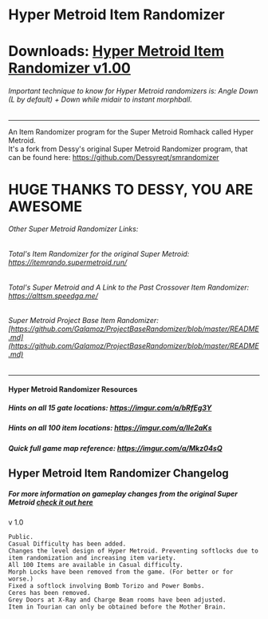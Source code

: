 # Hyper Metroid Item Randomizer
# Downloads: [Hyper Metroid Item Randomizer v1.00](https://github.com/Galamoz/HyperMetroidRandomizer/releases/download/1.00/Hyper.Metroid.Item.Randomizer.v1.00.exe)

###### Important technique to know for Hyper Metroid randomizers is: Angle Down (L by default) + Down while midair to instant morphball.

----------------------------------------------  

An Item Randomizer program for the Super Metroid Romhack called Hyper Metroid.  
It's a fork from Dessy's original Super Metroid Randomizer program, that can be found here: https://github.com/Dessyreqt/smrandomizer
# HUGE THANKS TO DESSY, YOU ARE AWESOME

###### Other Super Metroid Randomizer Links:
###### Total's Item Randomizer for the original Super Metroid: https://itemrando.supermetroid.run/
###### Total's Super Metroid and A Link to the Past Crossover Item Randomizer: https://alttsm.speedga.me/
###### Super Metroid Project Base Item Randomizer: [https://github.com/Galamoz/ProjectBaseRandomizer/blob/master/README.md](https://github.com/Galamoz/ProjectBaseRandomizer/blob/master/README.md)
----------------------------------------------
#### Hyper Metroid Randomizer Resources
##### Hints on all 15 gate locations: https://imgur.com/a/bRfEg3Y
##### Hints on all 100 item locations: https://imgur.com/a/lIe2aKs
##### Quick full game map reference: https://imgur.com/a/Mkz04sQ


## Hyper Metroid Item Randomizer Changelog
##### For more information on gameplay changes from the original Super Metroid [check it out here](http://www.begrimed.com/pb/pb_info.html)

v 1.0

    Public.
    Casual Difficulty has been added.
    Changes the level design of Hyper Metroid. Preventing softlocks due to item randomization and increasing item variety. 
    All 100 Items are available in Casual difficulty. 
    Morph Locks have been removed from the game. (For better or for worse.)
    Fixed a softlock involving Bomb Torizo and Power Bombs.
    Ceres has been removed.
    Grey Doors at X-Ray and Charge Beam rooms have been adjusted.
    Item in Tourian can only be obtained before the Mother Brain.
    
